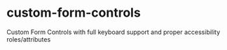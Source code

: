 custom-form-controls
====================

Custom Form Controls with full keyboard support and proper accessibility roles/attributes